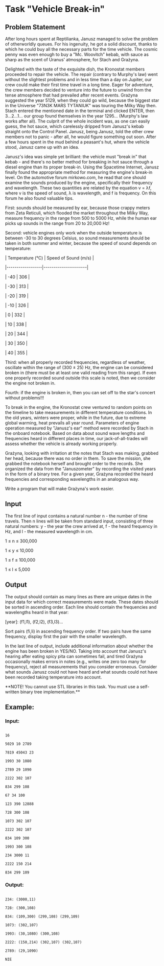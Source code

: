 # Task "Vehicle Break-in"



## Problem Statement



After long hours spent at Reptilianka, Janusz managed to solve the problem of otherworldly queues. For his ingenuity, he got a solid discount, thanks to which he could buy all the necessary parts for the time vehicle. The cosmic penny was even enough to buy a "Mc. Woovitch" kebab, with sauce as sharp as the scent of Uranus' atmosphere, for Stach and Grażyna.



Delighted with the taste of the exquisite dish, the Kronostat members proceeded to repair the vehicle. The repair (contrary to Murphy's law) went without the slightest problems and in less time than a day on Jupiter, our crew could make their first time travel in a long time. Eager for adventure, the crew members decided to venture into the future to unwind from the tense atmosphere that had prevailed after recent events. Grażyna suggested the year 5129, when they could go wild, because the biggest star in the Universe "73N3K MARS TYTANIUK" was touring the Milky Way then. Stach entered the mentioned date in the terminal and clicked ENTER, then 3...2...1... our group found themselves in the year 1295... (Murphy's law works after all). The culprit of the whole incident was, as one can easily guess, the hot sauce, which carelessly dripped from Janusz's kebab straight onto the Control Panel. Janusz, being Janusz, told the other crew members not to panic - after all, he would figure something out soon. After a few hours spent in the mud behind a peasant's hut, where the vehicle stood, Janusz came up with an idea.



Janusz's idea was simple yet brilliant: the vehicle must "break in" that kebab - and there's no better method for breaking in hot sauce through a diesel engine than its proper break-in. Using the Spacetime Internet, Janusz finally found the appropriate method for measuring the engine's break-in level. On the automotive forum mirkowo.com, he read that one should examine the sounds produced by the engine, specifically their frequency and wavelength. These two quantities are related by the equation v = λf, where v is the speed of sound, λ is wavelength, and f is frequency. On this forum he also found valuable tips.



First: sounds should be measured by ear, because those crappy meters from Zeta Reticuli, which flooded the market throughout the Milky Way, measure frequency in the range from 500 to 5000 Hz, while the human ear picks up sounds in the range from 20 to 20,000 Hz!



Second: vehicle engines only work when the outside temperature is between -30 to 30 degrees Celsius, so sound measurements should be taken in both summer and winter, because the speed of sound depends on temperature:



| Temperature (°C) | Speed of Sound (m/s) |

|------------------|----------------------|

| -40              | 306                  |

| -30              | 313                  |

| -20              | 319                  |

| -10              | 326                  |

| 0                | 332                  |

| 10               | 338                  |

| 20               | 344                  |

| 30               | 350                  |

| 40               | 355                  |



Third: when all properly recorded frequencies, regardless of weather, oscillate within the range of (300 ± 25) Hz, the engine can be considered broken in (there must be at least one valid reading from this range). If even one properly recorded sound outside this scale is noted, then we consider the engine not broken in.



Fourth: if the engine is broken in, then you can set off to the star's concert without problems!!!



To break in the engine, the Kronostat crew ventured to random points on the timeline to take measurements in different temperature conditions. In the old years, winters were proper, while in the future, due to extreme global warming, heat prevails all year round. Parameters of engine operation measured by "Janusz's ear" method were recorded by Stach in the onboard notebook. Based on data about sound wave lengths and frequencies heard in different places in time, our jack-of-all-trades will assess whether the vehicle is already working properly.



Grażyna, looking with irritation at the notes that Stach was making, grabbed her head, because there was no order in them. To save the mission, she grabbed the notebook herself and brought order to the records. She organized the data from the "Januszometer" by recording the visited years in the form of a binary tree. For a given year, Grażyna recorded the heard frequencies and corresponding wavelengths in an analogous way.



Write a program that will make Grażyna's work easier.



## Input



The first line of input contains a natural number n - the number of time travels. Then n lines will be taken from standard input, consisting of three natural numbers: y - the year the crew arrived at, f - the heard frequency in Hz, and l - the measured wavelength in cm.



1 ≤ n ≤ 300,000  

1 ≤ y ≤ 10,000  

1 ≤ f ≤ 100,000  

1 ≤ l ≤ 5,000  



## Output



The output should contain as many lines as there are unique dates in the input data for which correct measurements were made. These dates should be sorted in ascending order. Each line should contain the frequencies and wavelengths heard in that year:

\[year]: (f1,l1), (f2,l2), (f3,l3)...



Sort pairs (fi,li) in ascending frequency order. If two pairs have the same frequency, display first the pair with the smaller wavelength.



In the last line of output, include additional information about whether the engine has been broken in YES/NO. Taking into account that Janusz's hearing after eating spicy pita can sometimes fail, and tired Grażyna occasionally makes errors in notes (e.g., writes one zero too many for frequency), reject all measurements that you consider erroneous. Consider what sounds Janusz could not have heard and what sounds could not have been recorded taking temperature into account.



\*\*NOTE! You cannot use STL libraries in this task. You must use a self-written binary tree implementation.\*\*



## Example:

### Input:

```

16

5029 10 2789

7819 45043 23

1993 30 1080

2789 29 1090

2222 302 107

834 299 108

67 34 100

123 390 12888

728 300 108

1073 302 107

2222 302 107

834 109 300

1993 300 108

234 3000 11

2222 150 214

834 299 109

```



### Output:

```

234: (3000,11)

728: (300,108)

834: (109,300) (299,108) (299,109)

1073: (302,107)

1993: (30,1080) (300,108)

2222: (150,214) (302,107) (302,107)

2789: (29,1090)

NIE

```





